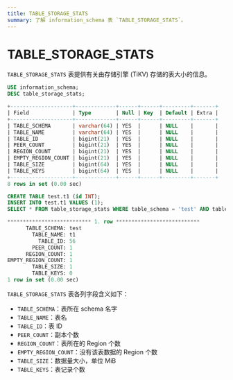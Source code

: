```yaml
---
title: TABLE_STORAGE_STATS
summary: 了解 information_schema 表 `TABLE_STORAGE_STATS`。
---
```


# TABLE_STORAGE_STATS

`TABLE_STORAGE_STATS` 表提供有关由存储引擎 (TiKV) 存储的表大小的信息。


```sql
USE information_schema;
DESC table_storage_stats;
```

```sql
+--------------------+-------------+------+------+---------+-------+
| Field              | Type        | Null | Key  | Default | Extra |
+--------------------+-------------+------+------+---------+-------+
| TABLE_SCHEMA       | varchar(64) | YES  |      | NULL    |       |
| TABLE_NAME         | varchar(64) | YES  |      | NULL    |       |
| TABLE_ID           | bigint(21)  | YES  |      | NULL    |       |
| PEER_COUNT         | bigint(21)  | YES  |      | NULL    |       |
| REGION_COUNT       | bigint(21)  | YES  |      | NULL    |       |
| EMPTY_REGION_COUNT | bigint(21)  | YES  |      | NULL    |       |
| TABLE_SIZE         | bigint(64)  | YES  |      | NULL    |       |
| TABLE_KEYS         | bigint(64)  | YES  |      | NULL    |       |
+--------------------+-------------+------+------+---------+-------+
8 rows in set (0.00 sec)
```


```sql
CREATE TABLE test.t1 (id INT);
INSERT INTO test.t1 VALUES (1);
SELECT * FROM table_storage_stats WHERE table_schema = 'test' AND table_name = 't1'\G
```

```sql
*************************** 1. row ***************************
      TABLE_SCHEMA: test
        TABLE_NAME: t1
          TABLE_ID: 56
        PEER_COUNT: 1
      REGION_COUNT: 1
EMPTY_REGION_COUNT: 1
        TABLE_SIZE: 1
        TABLE_KEYS: 0
1 row in set (0.00 sec)
```

`TABLE_STORAGE_STATS` 表各列字段含义如下：

* `TABLE_SCHEMA`：表所在 schema 名字
* `TABLE_NAME`：表名
* `TABLE_ID`：表 ID
* `PEER_COUNT`：副本个数
* `REGION_COUNT`：表所在的 Region 个数
* `EMPTY_REGION_COUNT`：没有该表数据的 Region 个数
* `TABLE_SIZE`：数据量大小，单位 MiB
* `TABLE_KEYS`：表记录个数
